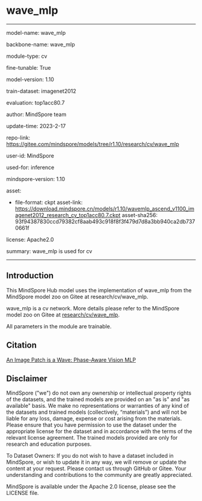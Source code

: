 # wave_mlp

---

model-name: wave_mlp

backbone-name: wave_mlp

module-type: cv

fine-tunable: True

model-version: 1.10

train-dataset: imagenet2012

evaluation: top1acc80.7

author: MindSpore team

update-time: 2023-2-17

repo-link: <https://gitee.com/mindspore/models/tree/r1.10/research/cv/wave_mlp>

user-id: MindSpore

used-for: inference

mindspore-version: 1.10

asset:

-
    file-format: ckpt
    asset-link: <https://download.mindspore.cn/models/r1.10/wavemlp_ascend_v1100_imagenet2012_research_cv_top1acc80.7.ckpt>
    asset-sha256: 93f94387830ccd79382cf8aab493c918f8f3f479d7d8a3bb940ca2db7370661f

license: Apache2.0

summary: wave_mlp is used for cv

---

## Introduction

This MindSpore Hub model uses the implementation of wave_mlp from the MindSpore model zoo on Gitee at research/cv/wave_mlp.

wave_mlp is a cv network. More details please refer to the MindSpore model zoo on Gitee at [research/cv/wave_mlp](https://gitee.com/mindspore/models/blob/r1.10/research/cv/wave_mlp/README.md).

All parameters in the module are trainable.

## Citation

[An Image Patch is a Wave: Phase-Aware Vision MLP](https://arxiv.org/pdf/2111.12294.pdf)

## Disclaimer

MindSpore ("we") do not own any ownership or intellectual property rights of the datasets, and the trained models are provided on an "as is" and "as available" basis. We make no representations or warranties of any kind of the datasets and trained models (collectively, “materials”) and will not be liable for any loss, damage, expense or cost arising from the materials. Please ensure that you have permission to use the dataset under the appropriate license for the dataset and in accordance with the terms of the relevant license agreement. The trained models provided are only for research and education purposes.

To Dataset Owners: If you do not wish to have a dataset included in MindSpore, or wish to update it in any way, we will remove or update the content at your request. Please contact us through GitHub or Gitee. Your understanding and contributions to the community are greatly appreciated.

MindSpore is available under the Apache 2.0 license, please see the LICENSE file.
